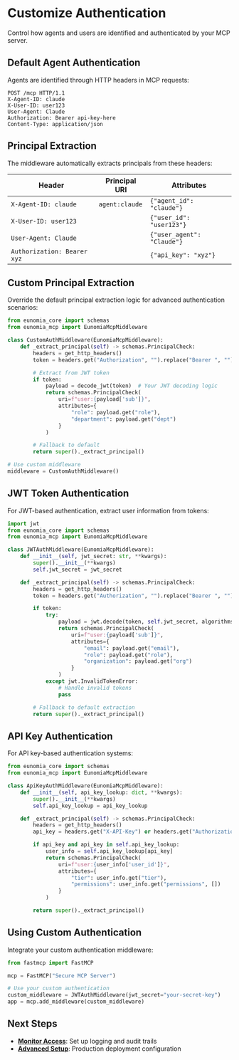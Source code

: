 # Customize Authentication

Control how agents and users are identified and authenticated by your MCP server.

## Default Agent Authentication

Agents are identified through HTTP headers in MCP requests:

```http
POST /mcp HTTP/1.1
X-Agent-ID: claude
X-User-ID: user123
User-Agent: Claude
Authorization: Bearer api-key-here
Content-Type: application/json
```

## Principal Extraction

The middleware automatically extracts principals from these headers:

| Header                      | Principal URI  | Attributes                 |
| --------------------------- | -------------- | -------------------------- |
| `X-Agent-ID: claude`        | `agent:claude` | `{"agent_id": "claude"}`   |
| `X-User-ID: user123`        |                | `{"user_id": "user123"}`   |
| `User-Agent: Claude`        |                | `{"user_agent": "Claude"}` |
| `Authorization: Bearer xyz` |                | `{"api_key": "xyz"}`       |

## Custom Principal Extraction

Override the default principal extraction logic for advanced authentication scenarios:

```python
from eunomia_core import schemas
from eunomia_mcp import EunomiaMcpMiddleware

class CustomAuthMiddleware(EunomiaMcpMiddleware):
    def _extract_principal(self) -> schemas.PrincipalCheck:
        headers = get_http_headers()
        token = headers.get("Authorization", "").replace("Bearer ", "")

        # Extract from JWT token
        if token:
            payload = decode_jwt(token)  # Your JWT decoding logic
            return schemas.PrincipalCheck(
                uri=f"user:{payload['sub']}",
                attributes={
                    "role": payload.get("role"),
                    "department": payload.get("dept")
                }
            )

        # Fallback to default
        return super()._extract_principal()

# Use custom middleware
middleware = CustomAuthMiddleware()
```

## JWT Token Authentication

For JWT-based authentication, extract user information from tokens:

```python
import jwt
from eunomia_core import schemas
from eunomia_mcp import EunomiaMcpMiddleware

class JWTAuthMiddleware(EunomiaMcpMiddleware):
    def __init__(self, jwt_secret: str, **kwargs):
        super().__init__(**kwargs)
        self.jwt_secret = jwt_secret

    def _extract_principal(self) -> schemas.PrincipalCheck:
        headers = get_http_headers()
        token = headers.get("Authorization", "").replace("Bearer ", "")

        if token:
            try:
                payload = jwt.decode(token, self.jwt_secret, algorithms=["HS256"])
                return schemas.PrincipalCheck(
                    uri=f"user:{payload['sub']}",
                    attributes={
                        "email": payload.get("email"),
                        "role": payload.get("role"),
                        "organization": payload.get("org")
                    }
                )
            except jwt.InvalidTokenError:
                # Handle invalid tokens
                pass

        # Fallback to default extraction
        return super()._extract_principal()
```

## API Key Authentication

For API key-based authentication systems:

```python
from eunomia_core import schemas
from eunomia_mcp import EunomiaMcpMiddleware

class ApiKeyAuthMiddleware(EunomiaMcpMiddleware):
    def __init__(self, api_key_lookup: dict, **kwargs):
        super().__init__(**kwargs)
        self.api_key_lookup = api_key_lookup

    def _extract_principal(self) -> schemas.PrincipalCheck:
        headers = get_http_headers()
        api_key = headers.get("X-API-Key") or headers.get("Authorization", "").replace("Bearer ", "")

        if api_key and api_key in self.api_key_lookup:
            user_info = self.api_key_lookup[api_key]
            return schemas.PrincipalCheck(
                uri=f"user:{user_info['user_id']}",
                attributes={
                    "tier": user_info.get("tier"),
                    "permissions": user_info.get("permissions", [])
                }
            )

        return super()._extract_principal()
```

## Using Custom Authentication

Integrate your custom authentication middleware:

```python
from fastmcp import FastMCP

mcp = FastMCP("Secure MCP Server")

# Use your custom authentication
custom_middleware = JWTAuthMiddleware(jwt_secret="your-secret-key")
app = mcp.add_middleware(custom_middleware)
```

## Next Steps

- **[Monitor Access](monitoring.md)**: Set up logging and audit trails
- **[Advanced Setup](advanced.md)**: Production deployment configuration